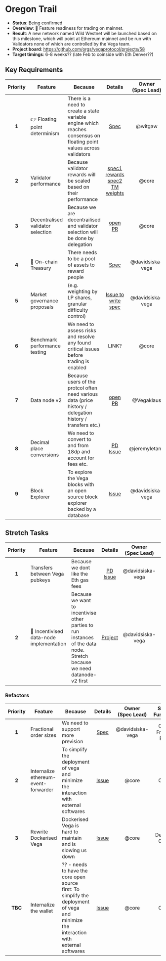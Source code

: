 # Oregon Trail

* **Status**: Being confirmed
* **Overview**: 🤠 Feature readiness for trading on mainnet.
* **Result**: A new network named Wild Westnet will be launched based on this milestone, which will point at Ethereum mainnet and be run with Validators none of which are controlled by the Vega team.
* **Project board**: https://github.com/orgs/vegaprotocol/projects/58
* **Target timings**: 6-8 weeks?? (late Feb to coinside with Eth Denver??)


## Key Requirements
| Priority | Feature | Because | Details | Owner </br>(Spec Lead) | Sub-Function |
|:---------:|---------|---------|:------:|:------:|:------:|
| **1** | 👉 Floating point determinism | There is a need to create a state variable engine which reaches consensus on floating point values across validators | [Spec](https://github.com/vegaprotocol/specs-internal/blob/master/protocol/0065-floating-point-consensus.md) | @witgaw | Core |
| **2** | Validator performance  | Because validator rewards will be scaled based on their performance | [spec1 rewards](https://github.com/vegaprotocol/specs-internal/blob/master/protocol/0064-validator-performance-based-rewards.md) </br> [spec2 TM weights](https://github.com/vegaprotocol/specs-internal/blob/master/protocol/0065-validator-tendermint-weights.md) | @core | Core |
| **3** | Decentralised validator selection  | Because we are decentrailised and validator selection will be done by delegation | [open PR](https://github.com/vegaprotocol/specs-internal/pull/766) | @core | Core |
| **4** | 👑 On-chain Treasury | There needs to be a pool of assets to reward people | [Spec](https://github.com/vegaprotocol/specs-internal/blob/master/protocol/0055-on-chain-treasury.md) | @davidsiska-vega | Core |
| **5** | Market governance proposals | (e.g. weighting by LP shares, granular difficulty control) | [Issue to write spec](https://github.com/vegaprotocol/specs-internal/issues/774) | @davidsiska-vega | Core |
| **6** | Benchmark performance testing | We need to assess risks and resolve any found critical issues before trading is enabled | LINK? | @core | Core |
| **7** | Data node v2 | Because users of the protcol often need various data (price history / delegation history / transfers etc.) | [open PR](https://github.com/vegaprotocol/specs-internal/pull/763) | @Vegaklaus | Research</br>Front-End</br>Core |
| **8** | Decimal place conversions  | We need to convert to and from 18dp and account for fees etc. | [PD Issue](https://github.com/vegaprotocol/specs-internal/issues/776) | @jeremyletang | Core</br>Front End |
| **9** | Block Explorer  | To explore the Vega blocks with an open source block explorer backed by a database | [Issue](https://github.com/vegaprotocol/specs-internal/issues/453) | @davidsiska-vega | Core</br>Front End |


## Stretch Tasks
| Priority | Feature | Because | Details | Owner </br>(Spec Lead) | Sub-Function |
|:---------:|---------|---------|:------:|:------:|:------:|
| **1** | Transfers between Vega pubkeys | Because we dont like the Eth gas fees | [PD Issue](https://github.com/vegaprotocol/specs-internal/issues/759) | @davidsiska-vega | Core |
| **2** | 🤑 Incentivised data-node implementation | Because we want to incentivise other parties to run instances of the data node. Stretch because we need datanode-v2 first | [Project](https://github.com/orgs/vegaprotocol/projects/92)| @davidsiska-vega | Core |


### Refactors
| Priority | Feature | Because | Details | Owner </br>(Spec Lead) | Sub-Function |
|:---------:|---------|---------|:------:|:------:|:------:|
| **1** | Fractional order sizes  | We need to support more prevision | [Spec](https://github.com/vegaprotocol/specs-internal/blob/master/protocol/0052-fractional-orders-positions.md) | @davidsiska-vega | Core</br>Front-End |
| **2** | Internalize ethereum-event-forwarder | To simplify the deployment of vega and minimize the interaction with external softwares | [Issue](https://github.com/vegaprotocol/vega/issues/4553) | @core | Core |
| **3** | Rewrite Dockerised Vega | Dockerised Vega is hard to maintain and is slowing us down | [Issue](https://github.com/orgs/vegaprotocol/projects/95#card-68976394) | @core | Devops</br>Core |
| **TBC** | Internalize the wallet | ?? - needs to have the core open source first: To simplify the deployment of vega and minimize the interaction with external softwares | [Issue](https://github.com/vegaprotocol/vega/issues/4562) | @core | Core |

